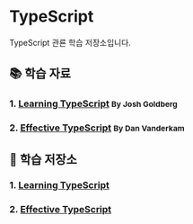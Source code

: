 # TypeScript

TypeScript 관룐 학습 저장소입니다.

## 📚 학습 자료

### 1. [Learning TypeScript](https://www.learningtypescript.com/) <small>By Josh Goldberg</small>

### 2. [Effective TypeScript](https://effectivetypescript.com/) <small>By Dan Vanderkam</small>

## 📖 학습 저장소

### 1. [Learning TypeScript](https://github.com/ryudg/TypeScriptStudy/tree/main/TypeScript/EffectiveTS)

### 2. [Effective TypeScript](https://github.com/ryudg/TypeScriptStudy/tree/main/TypeScript/EffectiveTS)
